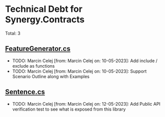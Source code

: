 ﻿# Technical Debt for Synergy.Contracts

Total: 3

## [FeatureGenerator.cs](../../Synergy.Behaviours.Testing/FeatureGenerator.cs)
- TODO: Marcin Celej [from: Marcin Celej on: 10-05-2023]: Add include / exclude as functions
- TODO: Marcin Celej [from: Marcin Celej on: 10-05-2023]: Support Scenario Outline along with Examples

## [Sentence.cs](../../Synergy.Behaviours.Testing/Sentence.cs)
- TODO: Marcin Celej [from: Marcin Celej on: 12-05-2023]: Add Public API verification test to see what is exposed from this library
